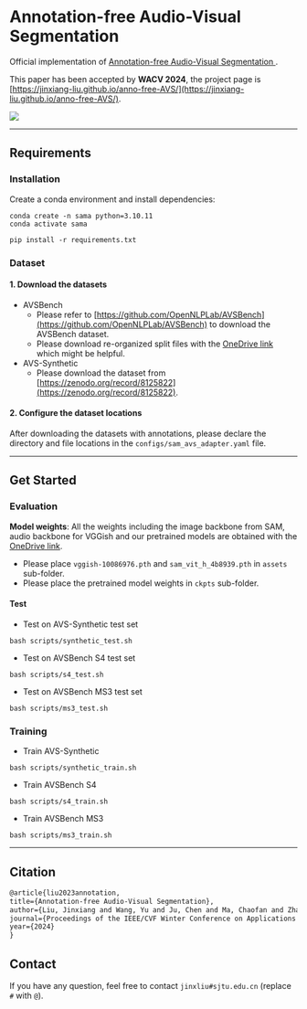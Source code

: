 # Annotation-free Audio-Visual Segmentation

Official implementation of  [Annotation-free Audio-Visual Segmentation
](https://arxiv.org/pdf/2305.11019v3.pdf).

This paper has been accepted by **WACV 2024**, the project page
is [https://jinxiang-liu.github.io/anno-free-AVS/](https://jinxiang-liu.github.io/anno-free-AVS/).

![](assets/pipeline.png)

******************

## Requirements

### Installation

Create a conda environment and install dependencies:

```shell
conda create -n sama python=3.10.11
conda activate sama

pip install -r requirements.txt
```

### Dataset

#### 1. Download the datasets

- AVSBench
    - Please refer to [https://github.com/OpenNLPLab/AVSBench](https://github.com/OpenNLPLab/AVSBench) to download the
      AVSBench dataset.
    - Please download re-organized split files with
      the [OneDrive link](https://sjtueducn-my.sharepoint.com/:f:/g/personal/jinxliu_sjtu_edu_cn/Er7zTMpltupFjmbvaVYMKzQBeEhmJSzvv3hpSqPyNAQOPg?e=7vrIHc)
      which might be helpful.
- AVS-Synthetic
    - Please download the dataset from [https://zenodo.org/record/8125822](https://zenodo.org/record/8125822).

#### 2. Configure the dataset locations

After downloading the datasets with annotations, please declare the directory and file locations in
the `configs/sam_avs_adapter.yaml` file.

*****************

## Get Started

### Evaluation

**Model weights**: All the weights including the image backbone from SAM, audio backbone for VGGish and our pretrained
models are obtained with
the [OneDrive link](https://sjtueducn-my.sharepoint.com/:f:/g/personal/jinxliu_sjtu_edu_cn/Ejm_Lp4ZctZBnnrExc52-uYBqYwN8Y6CsE21Nc8GFQRVNA?e=t4Chgc).

- Please place `vggish-10086976.pth` and `sam_vit_h_4b8939.pth` in `assets` sub-folder.
- Please place the pretrained model weights in `ckpts` sub-folder.

#### Test

- Test on AVS-Synthetic test set

```shell
bash scripts/synthetic_test.sh
```

- Test on AVSBench S4 test set

```shell
bash scripts/s4_test.sh
```

- Test on AVSBench MS3 test set

```shell
bash scripts/ms3_test.sh
```

### Training

- Train AVS-Synthetic

```shell
bash scripts/synthetic_train.sh
```

- Train AVSBench S4

```shell
bash scripts/s4_train.sh
```

- Train AVSBench MS3

```shell
bash scripts/ms3_train.sh
```

***********

## Citation

```txt
@article{liu2023annotation,
title={Annotation-free Audio-Visual Segmentation},
author={Liu, Jinxiang and Wang, Yu and Ju, Chen and Ma, Chaofan and Zhang, Ya and Xie, Weidi},
journal={Proceedings of the IEEE/CVF Winter Conference on Applications of Computer Vision},
year={2024}
}
```

## Contact

If you have any question, feel free to contact `jinxliu#sjtu.edu.cn` (replace `#` with `@`).
